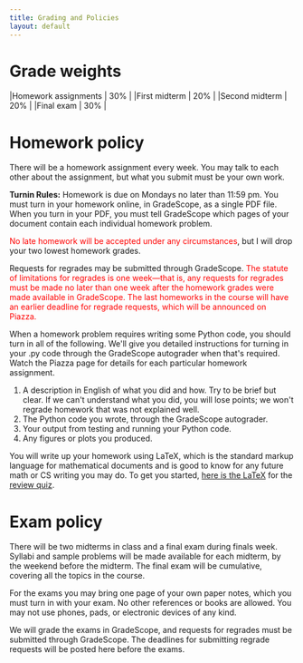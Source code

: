 ```yaml
---
title: Grading and Policies
layout: default
---
```


# Grade weights

|Homework assignments  | 30% |
|First midterm         | 20% |
|Second midterm        | 20% |
|Final exam            | 30% |

# Homework policy

There will be a homework assignment every week. You may talk to each
other about the assignment, but what you submit must be your own work. 

<b>Turnin Rules:</b>
Homework is due on Mondays no later than 11:59 pm. 
You must turn in your homework online, in GradeScope, 
as a single PDF file.
When you turn in your PDF, you must tell GradeScope which pages
of your document contain each individual homework problem.

<span style="color:red">No late homework will be accepted
under any circumstances</span>, 
but I will drop your two lowest homework grades.

Requests for regrades may be submitted through GradeScope.
<span style="color:red">The statute of
limitations for regrades is one week<span>&mdash;that is, any requests
for regrades must be made no later than one week after the homework
grades were made available in GradeScope. 
The last homeworks in the course will have an earlier deadline for
regrade requests, which will be announced on Piazza.
</span>

When a homework problem requires writing some Python code, 
you should turn in all of the following. 
We'll give you detailed instructions for turning in your .py code 
through the GradeScope autograder when that's required.
Watch the Piazza page for details for each particular homework assignment.

1. A description in English of what you did and how. Try to be brief
but clear. If we can't understand what you did, you will lose points;
we won't regrade homework that was not explained well.
2. The Python code you wrote, through the GradeScope autograder.
3. Your output from testing and running your Python code.
4. Any figures or plots you produced.

You will write up your homework using LaTeX, 
which is the standard markup language for mathematical documents
and is good to know for any future math or CS writing you may do.
To get you started, 
[here is the LaTeX](http://www.cs.ucsb.edu/~gilbert/cs111/old/cs111Fall2010/quiz/quiz.tex) for the 
[review quiz](http://www.cs.ucsb.edu/~gilbert/cs111/old/cs111Fall2010/quiz/quiz.pdf).

# Exam policy

There will be two midterms in class and a final exam during finals week.
Syllabi and sample problems will be made available for each midterm,
by the weekend before the midterm.
The final exam will be cumulative, covering all the topics in the course.

For the exams you may bring one page of your own paper notes,
which you must turn in with your exam.
No other references or books are allowed.
You may not use phones, pads, or electronic devices of any kind.

We will grade the exams in GradeScope, 
and requests for regrades must be submitted through GradeScope.
The deadlines for submitting regrade requests will be posted here before the exams.

